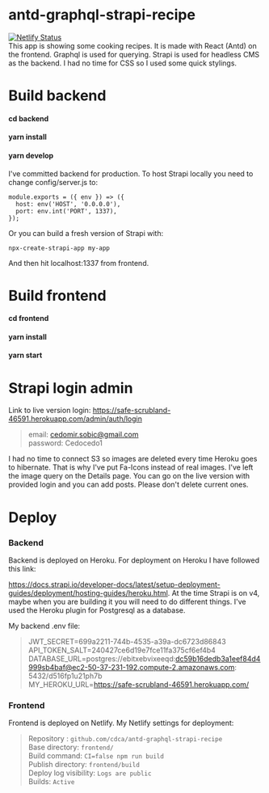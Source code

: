 # antd-graphql-strapi-recipe
[![Netlify Status](https://api.netlify.com/api/v1/badges/b88fa077-22ba-4571-b5cf-4adcf39e1434/deploy-status)](https://app.netlify.com/sites/antd-graphql-strapi-cdca/deploys)  
This app is showing some cooking recipes.
It is made with React (Antd) on the frontend. Graphql is used for querying. Strapi is used for headless CMS as the backend. I had no time for CSS so I used some quick stylings.

# Build backend

#### cd backend

#### yarn install

#### yarn develop

I've committed backend for production. To host Strapi locally you need to change config/server.js to:

```
module.exports = ({ env }) => ({
  host: env('HOST', '0.0.0.0'),
  port: env.int('PORT', 1337),
});
```

Or you can build a fresh version of Strapi with:

```
npx-create-strapi-app my-app
```

And then hit localhost:1337 from frontend.

# Build frontend

#### cd frontend

#### yarn install

#### yarn start

# Strapi login admin

  
Link to live version login:
https://safe-scrubland-46591.herokuapp.com/admin/auth/login

> email: cedomir.sobic@gmail.com  
> password: Cedocedo1

I had no time to connect S3 so images are deleted every time Heroku goes to hibernate. That is why I've put Fa-Icons instead of real images. I've left the image query on the Details page. You can go on the live version with provided login and you can add posts. Please don't delete current ones.

# Deploy
### Backend  
Backend is deployed on Heroku. For deployment on Heroku I have followed this link:

https://docs.strapi.io/developer-docs/latest/setup-deployment-guides/deployment/hosting-guides/heroku.html. At the time Strapi is on v4, maybe when you are building it you will need to do different things. I've used the Heroku plugin for Postgresql as a database.

My backend .env file:

> JWT_SECRET=699a2211-744b-4535-a39a-dc6723d86843  
> API_TOKEN_SALT=240427ce6d19e7fce11fa375cf6ef4b4  
> DATABASE_URL=postgres://ebitxebvixeeqd:dc59b16dedb3a1eef84d4999sb4baf@ec2-50-37-231-192.compute-2.amazonaws.com: 5432/d516fp1u21ph7b  
> MY_HEROKU_URL=https://safe-scrubland-46591.herokuapp.com/
### Frontend  
Frontend is deployed on Netlify. My Netlify settings for deployment:

>Repository : ```github.com/cdca/antd-graphql-strapi-recipe```  
>Base directory: ```frontend/```  
> Build command: ```CI=false npm run build```  
> Publish directory: ```frontend/build```  
>Deploy log visibility: ```Logs are public```  
>Builds: ```Active```    
